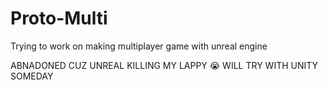 # Proto-Multi
Trying to work on making multiplayer game with unreal engine

ABNADONED CUZ UNREAL KILLING MY LAPPY :sob:
WILL TRY WITH UNITY SOMEDAY

